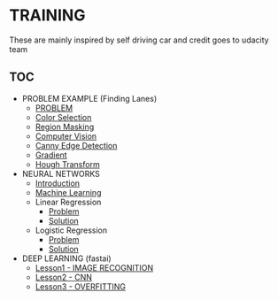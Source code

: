 # TRAINING
These are mainly inspired by self driving car and credit goes to udacity team

## TOC

- PROBLEM EXAMPLE (Finding Lanes)
  - [PROBLEM](https://youtu.be/aIkAcXVxf2w)
  - [Color Selection](https://youtu.be/bNOWJ9wdmhk)
  - [Region Masking](https://youtu.be/ngN9Cr-QfiI)
  - [Computer Vision](https://youtu.be/wxQhfSdxjKU)
  - [Canny Edge Detection](https://youtu.be/Av2GsgQWX8I)
  - [Gradient](https://youtu.be/LQM--KPJjD0)
  - [Hough Transform](https://youtu.be/LQM--KPJjD0)
- NEURAL NETWORKS 
  - [Introduction](https://youtu.be/uyLRFMI4HkA)
  - [Machine Learning](https://youtu.be/UIycORUrPww)
  - Linear Regression
    - [Problem](https://youtu.be/sf51L0RN6zc)
    - [Solution](https://youtu.be/L5QBqYDNJn0)  
  - Logistic Regression
    - [Problem](https://youtu.be/kSs6O3R7JUI)
    - [Solution](https://youtu.be/1iNylA3fJDs)
- DEEP LEARNING (fastai)
  - [Lesson1 - IMAGE RECOGNITION](http://wiki.fast.ai/index.php/Lesson_1_Notes)
  - [Lesson2 - CNN](http://wiki.fast.ai/index.php/Lesson_2_Notes)
  - [Lesson3 - OVERFITTING](http://wiki.fast.ai/index.php/Lesson_3_Notes)
